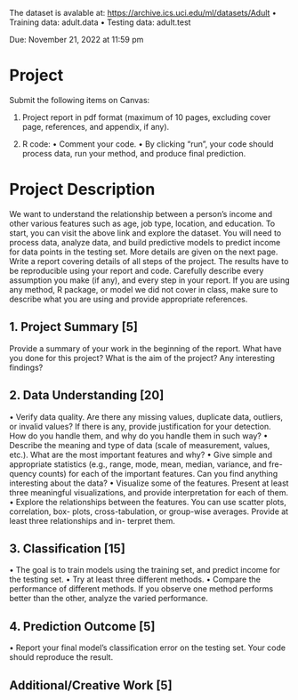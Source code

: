 The dataset is avalable at: https://archive.ics.uci.edu/ml/datasets/Adult 
• Training data: adult.data
• Testing data: adult.test

Due: November 21, 2022 at 11:59 pm

# Project

Submit the following items on Canvas:
1) Project report in pdf format (maximum of 10 pages, excluding cover page, references, and appendix, if any).

2) R code:
• Comment your code.
• By clicking “run”, your code should process data, run your method, and produce final prediction.

# Project Description
We want to understand the relationship between a person’s income and other various features such as age, job type, location, and education. To start, you can visit the above link and explore the dataset. You will need to process data, analyze data, and build predictive models to predict income for data points in the testing set. More details are given on the next page.
Write a report covering details of all steps of the project. The results have to be reproducible using your report and code. Carefully describe every assumption you make (if any), and every step in your report. If you are using any method, R package, or model we did not cover in class, make sure to describe what you are using and provide appropriate references.

## 1. Project Summary [5]
Provide a summary of your work in the beginning of the report. What have you done for this project? What is the aim of the project? Any interesting findings? 

## 2. Data Understanding [20]
• Verify data quality. Are there any missing values, duplicate data, outliers, or invalid values? If there is any, provide justification for your detection. How do you handle them, and why do you handle them in such way?
• Describe the meaning and type of data (scale of measurement, values, etc.). What are the most important features and why?
• Give simple and appropriate statistics (e.g., range, mode, mean, median, variance, and fre- quency counts) for each of the important features. Can you find anything interesting about the data?
• Visualize some of the features. Present at least three meaningful visualizations, and provide interpretation for each of them.
• Explore the relationships between the features. You can use scatter plots, correlation, box- plots, cross-tabulation, or group-wise averages. Provide at least three relationships and in- terpret them.

## 3. Classification [15]
• The goal is to train models using the training set, and predict income for the testing set.
• Try at least three different methods.
• Compare the performance of different methods. If you observe one method performs better than the other, analyze the varied performance.

## 4. Prediction Outcome [5]
• Report your final model’s classification error on the testing set. Your code should reproduce the result. 

## Additional/Creative Work [5]

